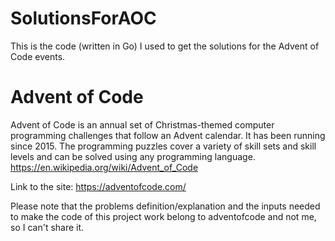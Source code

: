 # SolutionsForAOC
This is the code (written in Go) I used to get the solutions for the Advent of Code events.

# Advent of Code
Advent of Code is an annual set of Christmas-themed computer programming challenges that follow an Advent calendar. It has been running since 2015. The programming puzzles cover a variety of skill sets and skill levels and can be solved using any programming language.
https://en.wikipedia.org/wiki/Advent_of_Code

Link to the site:
https://adventofcode.com/

Please note that the problems definition/explanation and the inputs needed to make the code of this project work belong to adventofcode and not me, so I can't share it.
